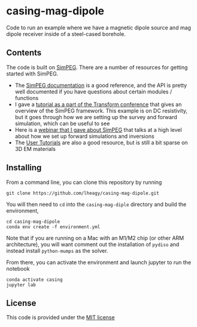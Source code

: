 # casing-mag-dipole

Code to run an example where we have a magnetic dipole source and mag dipole receiver inside of a steel-cased borehole. 

## Contents 
The code is built on [SimPEG](https://simpeg.xyz). There are a number of resources for getting started with SimPEG. 
- The [SimPEG documentation](https://docs.simpeg.xyz/) is a good reference, and the API is pretty well documented if you have questions about certain modules / functions
- I gave a [tutorial as a part of the Transform conference](https://transform.softwareunderground.org/2020-simpeg) that gives an overview of the SimPEG framework. This example is on DC resistivity, but it goes through how we are setting up the survey and forward simulation, which can be useful to see
- Here is a [webinar that I gave about SimPEG](https://youtu.be/UetPdFS4JaQ?si=KaT_pCCptONWqytl) that talks at a high level about how we set up forward simulations and inversions
- The [User Tutorials](https://simpeg.xyz/user-tutorials/) are also a good resource, but is still a bit sparse on 3D EM materials 

## Installing

From a command line, you can clone this repository by running 
```
git clone https://github.com/lheagy/casing-mag-dipole.git
```

You will then need to `cd` into the `casing-mag-diple` directory and build the environment, 
```
cd casing-mag-dipole
conda env create -f environment.yml
```
Note that if you are running on a Mac with an M1/M2 chip (or other ARM architecture), you will want comment out the installation of `pydiso` and instead install `python-mumps` as the solver. 

From there, you can activate the environment and launch jupyter to run the notebook
```
conda activate casing
jupyter lab
```

## License
This code is provided under the [MIT license](./LICENSE)
